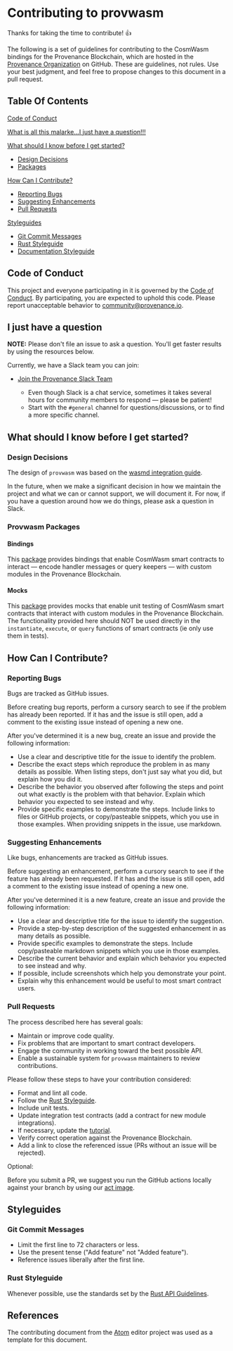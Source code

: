 # Contributing to provwasm

Thanks for taking the time to contribute! :+1:

The following is a set of guidelines for contributing to the CosmWasm bindings for the Provenance
Blockchain, which are hosted in the [Provenance Organization](https://github.com/provenance-io) on
GitHub. These are guidelines, not rules. Use your best judgment, and feel free to propose changes
to this document in a pull request.

## Table Of Contents

[Code of Conduct](#code-of-conduct)

[What is all this malarke...I just have a question!!!](#i-just-have-a-question)

[What should I know before I get started?](#what-should-i-know-before-i-get-started)

* [Design Decisions](#design-decisions)
* [Packages](#provwasm-packages)

[How Can I Contribute?](#how-can-i-contribute)

* [Reporting Bugs](#reporting-bugs)
* [Suggesting Enhancements](#suggesting-enhancements)
* [Pull Requests](#pull-requests)

[Styleguides](#styleguides)

* [Git Commit Messages](#git-commit-messages)
* [Rust Styleguide](#rust-styleguide)
* [Documentation Styleguide](#documentation-styleguide)

## Code of Conduct

This project and everyone participating in it is governed by the [Code of Conduct](CODE_OF_CONDUCT.md).
By participating, you are expected to uphold this code. Please report unacceptable behavior to
community@provenance.io.

## I just have a question

**NOTE:** Please don't file an issue to ask a question. You'll get faster results by using the
resources below.

Currently, we have a Slack team you can join:

* [Join the Provenance Slack Team](https://provenanceio.slack.com)

  * Even though Slack is a chat service, sometimes it takes several hours for community members to
    respond &mdash; please be patient!
  * Start with the `#general` channel for questions/discussions, or to find a more specific channel.

## What should I know before I get started?

### Design Decisions

The design of `provwasm` was based on the
[wasmd integration guide](https://github.com/CosmWasm/wasmd/blob/master/INTEGRATION.md#extending-the-contract-interface).

In the future, when we make a significant decision in how we maintain the project and what we can
or cannot support, we will document it. For now, if you have a question around how we do things,
please ask a question in Slack.

### Provwasm Packages

#### Bindings

This [package](https://github.com/provenance-io/provwasm/blob/main/packages/bindings/README.md)
provides bindings that enable CosmWasm smart contracts to interact &mdash; encode handler
messages or query keepers &mdash; with custom modules in the Provenance Blockchain.

#### Mocks

This [package](https://github.com/provenance-io/provwasm/blob/main/packages/mocks/README.md)
provides mocks that enable unit testing of CosmWasm smart contracts that interact with custom
modules in the Provenance Blockchain. The functionality provided here should NOT be used directly
in the `instantiate`, `execute`, or `query` functions of smart contracts (ie only use them in tests).

## How Can I Contribute?

### Reporting Bugs

Bugs are tracked as GitHub issues.

Before creating bug reports, perform a cursory search to see if the problem has already been
reported. If it has and the issue is still open, add a comment to the existing issue instead of
opening a new one.

After you've determined it is a new bug, create an issue and provide the following information:

* Use a clear and descriptive title for the issue to identify the problem.
* Describe the exact steps which reproduce the problem in as many details as possible. When listing
  steps, don't just say what you did, but explain how you did it.
* Describe the behavior you observed after following the steps and point out what exactly is the
  problem with that behavior. Explain which behavior you expected to see instead and why.
* Provide specific examples to demonstrate the steps. Include links to files or GitHub projects, or
  copy/pasteable snippets, which you use in those examples. When providing snippets in the issue,
  use markdown.

### Suggesting Enhancements

Like bugs, enhancements are tracked as GitHub issues.

Before suggesting an enhancement, perform a cursory search to see if the feature has already been
requested. If it has and the issue is still open, add a comment to the existing issue instead of
opening a new one.

After you've determined it is a new feature, create an issue and provide the following information:

* Use a clear and descriptive title for the issue to identify the suggestion.
* Provide a step-by-step description of the suggested enhancement in as many details as possible.
* Provide specific examples to demonstrate the steps. Include copy/pasteable markdown snippets
  which you use in those examples.
* Describe the current behavior and explain which behavior you expected to see instead and why.
* If possible, include screenshots which help you demonstrate your point.
* Explain why this enhancement would be useful to most smart contract users.

### Pull Requests

The process described here has several goals:

* Maintain or improve code quality.
* Fix problems that are important to smart contract developers.
* Engage the community in working toward the best possible API.
* Enable a sustainable system for `provwasm` maintainers to review contributions.

Please follow these steps to have your contribution considered:

* Format and lint all code.
* Follow the [Rust Styleguide](#rust-styleguide).
* Include unit tests.
* Update integration test contracts (add a contract for new module integrations).
* If necessary, update the
  [tutorial](https://github.com/provenance-io/provwasm/tree/main/docs/tutorial).
* Verify correct operation against the Provenance Blockchain.
* Add a link to close the referenced issue (PRs without an issue will be rejected).

Optional:

Before you submit a PR, we suggest you run the GitHub actions locally against your branch
by using our
[act image](https://github.com/provenance-io/provwasm/blob/main/docker/act/README.md).

## Styleguides

### Git Commit Messages

* Limit the first line to 72 characters or less.
* Use the present tense ("Add feature" not "Added feature").
* Reference issues liberally after the first line.

### Rust Styleguide

Whenever possible, use the standards set by the
[Rust API Guidelines](https://rust-lang.github.io/api-guidelines/).

## References

The contributing document from the
[Atom](https://github.com/atom/atom/blob/master/CONTRIBUTING.md) editor project was used as a
template for this document.
